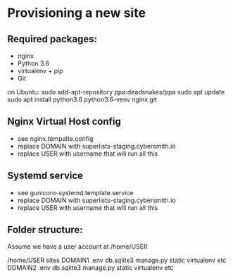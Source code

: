 Provisioning a new site
=======================

## Required packages:
* nginx
* Python 3.6
* virtualenv + pip
* Git

on Ubuntu:
    sudo add-apt-repository ppa:deadsnakes/ppa
    sudo apt update
    sudo apt install python3.6 python3.6-venv nginx git

## Nginx Virtual Host config
* see nginx.tempalte.config
* replace DOMAIN with superlists-staging.cybersmith.io
* replace USER with username that will run all this

## Systemd service
* see gunicorn-systemd.template.service
* replace DOMAIN with superlists-staging.cybersmith.io
* replace USER with username that will run all this

## Folder structure:

Assume we have a user account at /home/USER

/home/USER
    sites
        DOMAIN1
            .env
            db.sqlite3
            manage.py
            static
            virtualenv
            etc
        DOMAIN2
            .env
            db.sqlite3
            manage.py
            static
            virtualenv
            etc
